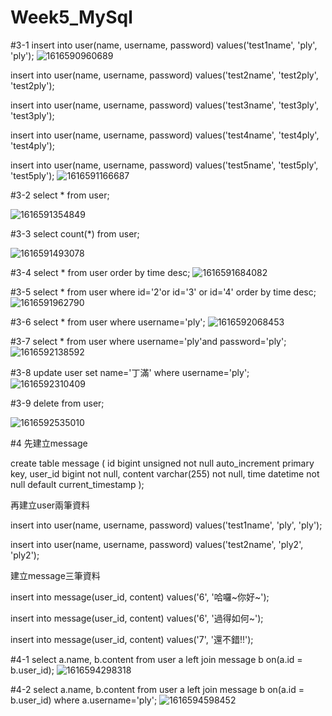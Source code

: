 # Week5_MySql
#3-1
insert into user(name, username, password)
values('test1name', 'ply', 'ply');
![1616590960689](https://user-images.githubusercontent.com/77446871/112324698-0477d780-8cee-11eb-9800-32ff89d3ddd9.jpg)

insert into user(name, username, password)
values('test2name', 'test2ply', 'test2ply');

insert into user(name, username, password)
values('test3name', 'test3ply', 'test3ply');

insert into user(name, username, password)
values('test4name', 'test4ply', 'test4ply');

insert into user(name, username, password)
values('test5name', 'test5ply', 'test5ply');
![1616591166687](https://user-images.githubusercontent.com/77446871/112324858-27a28700-8cee-11eb-84f0-5f075c66242e.jpg)

#3-2
select * from user;

![1616591354849](https://user-images.githubusercontent.com/77446871/112324979-443ebf00-8cee-11eb-83ea-4d5ddb5f66ea.jpg)

#3-3
select count(*) from user;

![1616591493078](https://user-images.githubusercontent.com/77446871/112325173-6b958c00-8cee-11eb-8e41-c98d8e42b12c.jpg)

#3-4
select * from user 
order by time desc;
![1616591684082](https://user-images.githubusercontent.com/77446871/112325303-85cf6a00-8cee-11eb-8049-f719d025f844.jpg)

#3-5
select * from user
where id='2'or id='3' or id='4'
order by time desc;
![1616591962790](https://user-images.githubusercontent.com/77446871/112325647-d777f480-8cee-11eb-8441-2f2ba852e9b0.jpg)

#3-6
select * from user
where username='ply';
![1616592068453](https://user-images.githubusercontent.com/77446871/112325833-fb3b3a80-8cee-11eb-810e-07f13666086b.jpg)

#3-7
select * from user
where username='ply'and password='ply';
![1616592138592](https://user-images.githubusercontent.com/77446871/112326023-20c84400-8cef-11eb-8314-6d9526b4aded.jpg)

#3-8
update user
set name='丁滿'
where username='ply';
![1616592310409](https://user-images.githubusercontent.com/77446871/112326130-39d0f500-8cef-11eb-9552-26750509d4fb.jpg)

#3-9
delete from user;

![1616592535010](https://user-images.githubusercontent.com/77446871/112326243-51a87900-8cef-11eb-89de-6bcc55e62274.jpg)

#4
先建立message

create table message (
id bigint unsigned not null auto_increment primary key,
user_id bigint not null,
content varchar(255) not null,
time datetime not null default current_timestamp
);

再建立user兩筆資料

insert into user(name, username, password)
values('test1name', 'ply', 'ply');

insert into user(name, username, password)
values('test2name', 'ply2', 'ply2');

建立message三筆資料

insert into message(user_id, content)
values('6', '哈囉~你好~');

insert into message(user_id, content)
values('6', '過得如何~');

insert into message(user_id, content)
values('7', '還不錯!!');

#4-1
select a.name, b.content 
  from user a
	left join message b on(a.id = b.user_id);
![1616594298318](https://user-images.githubusercontent.com/77446871/112327336-4d309000-8cf0-11eb-8983-ed869b6ebc02.jpg)

#4-2
select a.name, b.content 
from user a
	left join message b on(a.id = b.user_id)
where a.username='ply';
![1616594598452](https://user-images.githubusercontent.com/77446871/112327405-5f123300-8cf0-11eb-9057-24a300db35f4.jpg)


  





